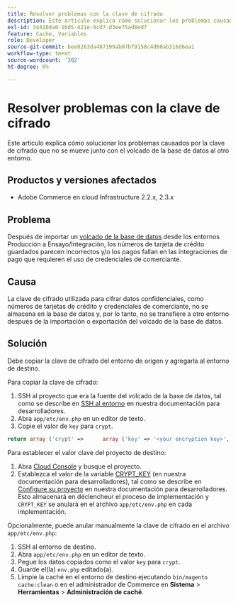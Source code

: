 ```yaml
---
title: Resolver problemas con la clave de cifrado
description: Este artículo explica cómo solucionar los problemas causados por la clave de cifrado que no se mueve junto con el volcado de la base de datos al otro entorno.
exl-id: 34410da0-1bd5-421e-9cd7-d3ee75ad8ed7
feature: Cache, Variables
role: Developer
source-git-commit: bee0263da487399ab07bf9158c4d60ab316d6ea1
workflow-type: tm+mt
source-wordcount: '302'
ht-degree: 0%

---
```


# Resolver problemas con la clave de cifrado

Este artículo explica cómo solucionar los problemas causados por la clave de cifrado que no se mueve junto con el volcado de la base de datos al otro entorno.

## Productos y versiones afectados

* Adobe Commerce en cloud Infrastructure 2.2.x, 2.3.x

## Problema

Después de importar un [volcado de la base de datos](/help/how-to/general/create-database-dump-on-cloud.md) desde los entornos Producción a Ensayo/Integración, los números de tarjeta de crédito guardados parecen incorrectos y/o los pagos fallan en las integraciones de pago que requieren el uso de credenciales de comerciante.

## Causa

La clave de cifrado utilizada para cifrar datos confidenciales, como números de tarjetas de crédito y credenciales de comerciante, no se almacena en la base de datos y, por lo tanto, no se transfiere a otro entorno después de la importación o exportación del volcado de la base de datos.

## Solución

Debe copiar la clave de cifrado del entorno de origen y agregarla al entorno de destino.

Para copiar la clave de cifrado:

1. SSH al proyecto que era la fuente del volcado de la base de datos, tal como se describe en [SSH al entorno](https://experienceleague.adobe.com/docs/commerce-cloud-service/user-guide/develop/secure-connections.html) en nuestra documentación para desarrolladores.
1. Abra `app/etc/env.php` en un editor de texto.
1. Copie el valor de `key` para `crypt`.

```php
return array ('crypt' =>      array ('key' => '<your encryption key>', ),);
```

Para establecer el valor clave del proyecto de destino:

1. Abra [Cloud Console](https://console.adobecommerce.com) y busque el proyecto.
1. Establezca el valor de la variable [CRYPT\_KEY](https://experienceleague.adobe.com/docs/commerce-cloud-service/user-guide/configure/env/stage/variables-deploy.html) (en nuestra documentación para desarrolladores), tal como se describe en [Configure su proyecto](https://experienceleague.adobe.com/docs/commerce-cloud-service/user-guide/project/overview.html) en nuestra documentación para desarrolladores. Esto almacenará en déclencheur el proceso de implementación y `CRYPT_KEY` se anulará en el archivo `app/etc/env.php` en cada implementación.

Opcionalmente, puede anular manualmente la clave de cifrado en el archivo `app/etc/env.php`:

1. SSH al entorno de destino.
1. Abra `app/etc/env.php` en un editor de texto.
1. Pegue los datos copiados como el valor `key` para `crypt`.
1. Guarde el(la) `env.php` editado(a).
1. Limpie la caché en el entorno de destino ejecutando `bin/magento cache:clean` o en el administrador de Commerce en **Sistema** > **Herramientas** > **Administración de caché**.
